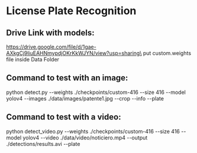 # License Plate Recognition

## Drive Link with models:
https://drive.google.com/file/d/1gae-AXkgCj9liuEAHNmypdjOKrKkWJYN/view?usp=sharing\ 
put custom.weights file inside Data Folder

## Command to test with an image:
python detect.py --weights ./checkpoints/custom-416 --size 416 --model yolov4 --images ./data/images/patente1.jpg --crop --info --plate

## Command to test with a video:
python detect_video.py --weights ./checkpoints/custom-416 --size 416 --model yolov4 --video ./data/video/noticiero.mp4 --output ./detections/results.avi --plate
